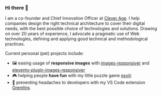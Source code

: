 ### Hi there 👋

I am a co-founder and Chief Innovation Officer at [Clever Age](https://www.clever-age.com/en/). I help companies design the right technical architecture to cover their digital needs, with the best possible choice of technologies and solutions. Drawing on over 20 years of experience, I advocate a pragmatic use of Web technologies, defining and applying good technical and methodological practices.

Current personal (pet) projects include:
- 🖼 easing usage of **responsive images** with [images-responsiver](https://github.com/nhoizey/images-responsiver) and [eleventy-plugin-images-responsiver](https://github.com/nhoizey/eleventy-plugin-images-responsiver)
- 🎮 helping people **have fun** with my little puzzle game [esviji](https://github.com/esviji/esviji)
- 🤯 preventing headaches to developers with my VS Code extension [Gremlins](https://github.com/nhoizey/vscode-gremlins)
